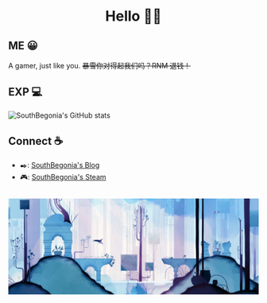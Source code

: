 <p align="center">
 <h1 align="center">Hello 👋🏻</h1>
</p>
  
## ME 😀
A gamer, just like you.  ~~暴雪你对得起我们吗？RNM 退钱！~~

## EXP 💻
![SouthBegonia's GitHub stats](https://github-readme-stats.vercel.app/api?username=SouthBegonia&show_icons=true&include_all_commits=true&hide=contribs,prs,issues)
  
## Connect ☕

- ✒️: <a href="https://www.cnblogs.com/SouthBegonia/" target="_blank">SouthBegonia's Blog</a>
- 🎮: <a href="https://steamcommunity.com/id/SouthBegonia/" target="_blank">SouthBegonia's Steam</a>

## 

<p align="center">
  <img src="https://github.com/SouthBegonia/SouthBegonia/blob/master/Doc/Gris_BlueForest.jpg" align="center" alt="GRIS" title="She's 《GRIS》"/>
</p>
